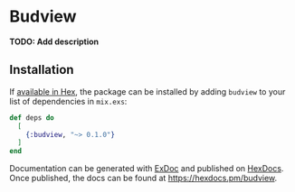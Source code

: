 # Budview

**TODO: Add description**

## Installation

If [available in Hex](https://hex.pm/docs/publish), the package can be installed
by adding `budview` to your list of dependencies in `mix.exs`:

```elixir
def deps do
  [
    {:budview, "~> 0.1.0"}
  ]
end
```

Documentation can be generated with [ExDoc](https://github.com/elixir-lang/ex_doc)
and published on [HexDocs](https://hexdocs.pm). Once published, the docs can
be found at <https://hexdocs.pm/budview>.


